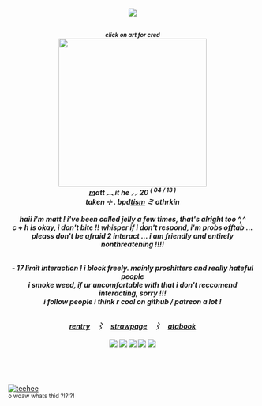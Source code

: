 <h5><p align="center"> <img src="https://komarev.com/ghpvc/?username=jellyfangz"> </a>
<p align="center">
<br> <sub> click on art for cred</sub> </a>
<br> <a href="https://www.pinterest.com/funkytrax/"><img src="https://i.pinimg.com/736x/4d/74/fe/4d74fe72ce831ad1588c37f40bf49175.jpg"  width="300" height="300"></a>
<br> <strong><ins>m</ins></strong>att ︵ it <em>he</em> ⸝⸝ 20 <sup>( 04 / 13 )</sup> </a>
<br> taken ⊹ . bpd<ins>tism</ins> ミ othr<em>kin</em> </a>
<br>
<br> haii i'm matt ! i've been called jelly a few times, that's alright too ^,^
<br> c + h is okay, i don't bite !! whisper if i don't respond, i'm probs offtab ... </a>
<br> pleass don't be afraid 2 interact ... i am friendly and entirely nonthreatening !!!! </a>
<br>
<p align="center"><br> - 17 limit interaction ! i block freely. mainly proshitters and really hateful people </a>
<br> i smoke weed, if ur uncomfortable with that i don't reccomend interacting, sorry !!!</a>
<br> i follow people i think r cool on github / patreon a lot ! </a>
<br>
<p align="center">
<br> <a href="https://rentry.co/mattisms">rentry</a>　⌇　<a href="https://jellyfangz.straw.page/">strawpage</a>　⌇　<a href="https://jellyfangz.atabook.org/">atabook </a>
<br>
<br>  
<img src="https://images-wixmp-ed30a86b8c4ca887773594c2.wixmp.com/f/022e805a-321b-4449-956f-f3d7e563f83a/d38dy7g-89b24099-49c3-4ed4-949c-5b8e04abc868.gif?token=eyJ0eXAiOiJKV1QiLCJhbGciOiJIUzI1NiJ9.eyJzdWIiOiJ1cm46YXBwOjdlMGQxODg5ODIyNjQzNzNhNWYwZDQxNWVhMGQyNmUwIiwiaXNzIjoidXJuOmFwcDo3ZTBkMTg4OTgyMjY0MzczYTVmMGQ0MTVlYTBkMjZlMCIsIm9iaiI6W1t7InBhdGgiOiJcL2ZcLzAyMmU4MDVhLTMyMWItNDQ0OS05NTZmLWYzZDdlNTYzZjgzYVwvZDM4ZHk3Zy04OWIyNDA5OS00OWMzLTRlZDQtOTQ5Yy01YjhlMDRhYmM4NjguZ2lmIn1dXSwiYXVkIjpbInVybjpzZXJ2aWNlOmZpbGUuZG93bmxvYWQiXX0.Y_xJ407yBhFFhEmBwLLMLCYIed1T9o604aW-Ue-kYnM"> <img src="https://64.media.tumblr.com/907a337a89860f243b2eabb3b9857376/f943d9890bee0f57-79/s100x200/d215eead62910a773b11d2cbbee883c84d0b7d4d.gifv"> <img src="https://64.media.tumblr.com/080e6ee2775aaa2f7069af7cf1733640/0a314c1722fc4072-0b/s100x200/80062e026bda5d4b142e5245235b6e3304ea5ff8.pnj"> <img src="https://64.media.tumblr.com/3cec65ded310859548a00076239a1b2a/99b03e9f0218f144-ae/s100x200/9963faafe1a47d6fc88ab8ccfa6fb9908c6e1cfc.gifv"> <img src="https://64.media.tumblr.com/97dd88aee7a482cee48b3f2df0be2a9e/f6aa4a68b0575f05-78/s100x200/e06f8f94dc9fdb76c022404552ea21fa2a16d1f0.jpg">
</h5>
<br>
<br>
<p align="right">
<p><a href="https://www.youtube.com/watch?v=fuCFvRW6sSo"><img src="https://gifcity.carrd.co/assets/images/gallery153/11d3b2a2.gif?v=3678b499" alt="teehee"></a>
<br> <sub> o woaw whats thid ?!?!?! </sub> </a>
